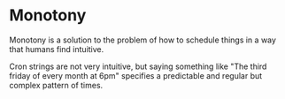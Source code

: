 # Monotony

Monotony is a solution to the problem of how to schedule things in a
way that humans find intuitive.

Cron strings are not very intuitive, but saying something like "The
third friday of every month at 6pm" specifies a predictable and
regular but complex pattern of times.
